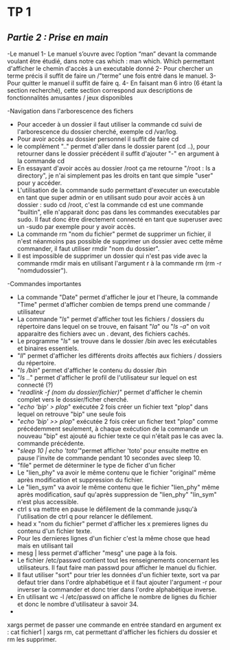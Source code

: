 # TP 1
## _Partie 2 : Prise en main_
-Le manuel
1- Le manuel s’ouvre avec l’option “man” devant la commande voulant être étudié, dans notre cas which : man which. Which permettant d'afficher le chemin d'accès à un executable donné
2-  Pour chercher un terme précis il suffit de faire un /”terme” une fois entré dans le manuel. 
 3-  Pour quitter le manuel il suffit de faire q.
4- En faisant man 6 intro (6 étant la section recherché), cette section correspond aux descriptions de fonctionnalités amusantes / jeux disponibles

-Navigation dans l'arborescence des fichers 

- Pour acceder à un dossier il faut utiliser la commande cd suivi de l'arborescence du dossier cherché, exemple cd /var/log.
- Pour avoir accès au dossier personnel il suffit de faire cd
- le complément ".." permet d'aller dans le dossier parent (cd ..), pour retourner dans le dossier précédent il suffit d'ajouter "-" en argument à la commande cd
- En essayant d'avoir accès au dossier /root ça me retourne "/root : Is a directory", je n'ai simplement pas les droits en tant que simple "user" pour y accéder.
- L'utilisation de la commande sudo permettant d'executer un executable en tant que super admin or en utilisant sudo pour avoir accès à un dossier : sudo cd /root, c'est la commande cd est une commande "builtin", elle n'apparait donc pas dans les commandes executables par sudo. Il faut donc être directement connecté en tant que superuser avec un -sudo par exemple pour y avoir accès.
- La commande rm "nom du fichier" permet de supprimer un fichier, il n'est néanmoins pas possible de supprimer un dossier avec cette même commander, il faut utiliser rmdir "nom du dossier".
- Il est impossible de supprimer un dossier qui n'est pas vide avec la commande rmdir mais en utilisant l'argument r à la commande rm (rm -r "nomdudossier").


-Commandes importantes

- La commande "Date" permet d'afficher le jour et l'heure, la commande "Time" permet d'afficher combien de temps prend une commande / utilisateur 
- La commande "*ls*" permet d'afficher tout les fichiers / dossiers du répertoire dans lequel on se trouve, en faisant "*la*" ou "*ls -a*" on voit apparaitre des fichiers avec un . devant, des fichiers cachés.
- Le programme "*ls*" se trouve dans le dossier /bin avec les exécutables et binaires essentiels.
- "*ll*" permet d'afficher les différents droits affectés aux fichiers / dossiers du répertoire.
- "*ls /bin*" permet d'afficher le contenu du dossier /bin  
- "*ls ..*" permet d'afficher le profil de l'utilisateur sur lequel on est connecté (?)
- "*readlink -f (nom du dossier/fichier)*" permet d'afficher le chemin complet vers le dossier/ficher cherché.
- "*echo 'bip' > plop*" exécutée 2 fois créer un fichier text "plop" dans lequel on retrouve "bip" une seule fois
- "*echo 'bip' >> plop*" exécutée 2 fois créer un ficher text "plop" comme précédemment seulement, à chaque exécution de la commande un nouveau "bip" est ajouté au fichier texte ce qui n'était pas le cas avec la. commande précédente.
- "*sleep 10 | echo 'toto'*"permet afficher 'toto' pour ensuite mettre en pause l'invite de commande pendant 10 secondes avec sleep 10.
- "file" permet de déterminer le type de ficher d'un ficher
- Le "lien_phy" va avoir le même contenu que le fichier "original" même après modification et suppression du fichier.
- Le "lien_sym" va avoir le même contenu que le fichier "lien_phy" même après modification, sauf qu'après suppression de "lien_phy" "lin_sym" n'est plus accessible.
- ctrl s va mettre en pause le défilement de la commande jusqu'à l'utilisation de ctrl q pour relancer le défilement.
- head x "nom du fichier" permet d'afficher les x premieres lignes du contenu d'un fichier texte. 
- Pour les dernieres lignes d'un fichier c'est la même chose que head mais en utilisant tail
- mesg | less permet d'afficher "mesg" une page à la fois.
- Le fichier /etc/passwd contient tout les renseignements concernant les utilisateurs. Il faut faire man passwd pour afficher le manuel du fichier.
- Il faut utiliser "sort" pour trier les données d'un fichier texte, sort va par defaut trier dans l'ordre alphabétique et il faut ajouter l'argument -r pour inverser la commander et donc trier dans l'ordre alphabétique inverse.
- En utilisant wc -l /etc/passwd on affiche le nombre de lignes du fichier et donc le nombre d'utilisateur à savoir 34.
- 
xargs permet de passer une commande en entrée standard en argument ex : cat fichier1 | xargs rm, cat permettant d'afficher les fichiers du dossier et rm les supprimer. 
